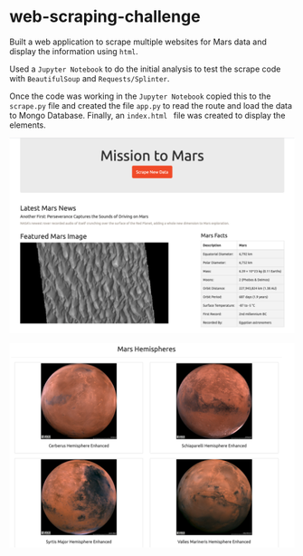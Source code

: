 # web-scraping-challenge

Built a web application to scrape multiple websites for Mars data and display the information using `html`.

Used a `Jupyter Notebook` to do the initial analysis to test the scrape code with `BeautifulSoup` and `Requests/Splinter`.

Once the code was working in the `Jupyter Notebook` copied this to the `scrape.py` file and created the file `app.py` to read the route and load the data to Mongo Database. Finally, an `index.html ` file was created to display the elements.

![App screenshot](Mission_to_Mars/images/app_screenshot.png)

![Mars Hemispheres](Mission_to_Mars/images/hemispheres.png)

